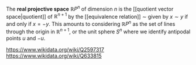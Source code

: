 The **real projective space** $\mathbb RP^n$ of dimension $n$ is the [[quotient vector space|quotient]] of $\mathbb R^{n+1}$ by the [[equivalence relation]] $\sim$ given by $x\sim y$ if and only if $x=-y$. This amounts to considering $\mathbb RP^n$ as the set of lines through the origin in $\mathbb R^{n+1}$, or the unit sphere $S^n$ where we identify antipodal points $u$ and $-u$. 

https://www.wikidata.org/wiki/Q2597317
https://www.wikidata.org/wiki/Q633815